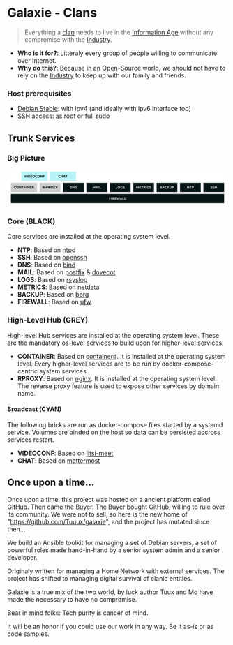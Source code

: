 # Galaxie - Clans

> Everything a [clan](https://en.wikipedia.org/wiki/Clan) needs to live in the [Information Age](https://en.wikipedia.org/wiki/Information_Age)
> without any compromise with the [Industry](https://en.wikipedia.org/wiki/Industry).

* **Who is it for?**: Litteraly every group of people willing to communicate over Internet.
* **Why do this?**: Because in an Open-Source world, we should not have to rely on the [Industry](https://en.wikipedia.org/wiki/Industry) to keep up with our family and friends.

### Host prerequisites

* [Debian Stable](https://www.debian.org/): with ipv4 (and ideally with ipv6 interface too)
* SSH access: as root or full sudo

## Trunk Services

### Big Picture

![galaxie](docs/images/big_picture.png)

### Core (BLACK)

Core services are installed at the operating system level.

* **NTP**: Based on [ntpd](http://www.ntp.org/)
* **SSH**: Based on [openssh](https://www.openssh.com/)
* **DNS**: Based on [bind](https://www.isc.org/bind/)
* **MAIL**: Based on [postfix](http://www.postfix.org/) & [dovecot](https://www.dovecot.org/)
* **LOGS**: Based on [rsyslog](https://www.rsyslog.com/)
* **METRICS**: Based on [netdata](https://www.netdata.cloud/)
* **BACKUP**: Based on [borg](https://www.borgbackup.org/)
* **FIREWALL**: Based on [ufw](https://wiki.debian.org/Uncomplicated%20Firewall%20%28ufw%29)

### High-Level Hub (GREY)

High-level Hub services are installed at the operating system level. These are the mandatory os-level services to build upon for higher-level services.

* **CONTAINER**: Based on [containerd](https://containerd.io/). It is installed at the operating system level. Every higher-level services are to be run by docker-compose-centric system services.
* **RPROXY**: Based on [nginx](https://www.nginx.com/). It is installed at the operating system level. The reverse proxy feature is used to expose
other services by domain name.

#### Broadcast (CYAN)

The following bricks are run as docker-compose files started by a systemd service. Volumes are binded on the host so data can be persisted accross services restart.

* **VIDEOCONF**: Based on [jitsi-meet](https://jitsi.org/jitsi-meet/)
* **CHAT**: Based on [mattermost](https://mattermost.com/)

## Once upon a time...

Once upon a time, this project was hosted on a ancient platform called GitHub. Then came the Buyer. The Buyer bought GitHub, willing to rule over its community. We were not to sell, so here is the new home of "https://github.com/Tuuux/galaxie", and the project has mutated since then...

We build an Ansible toolkit for managing a set of Debian servers, a set of powerful roles made hand-in-hand by a senior system admin and a senior developer.

Originaly written for managing a Home Network with external services. The project has shifted to managing digital survival of clanic entities.

Galaxie is a true mix of the two world, by luck author Tuux and Mo have made the necessary to have no compromise.

Bear in mind folks: Tech purity is cancer of mind.

It will be an honor if you could use our work in any way. Be it as-is or as code samples.
